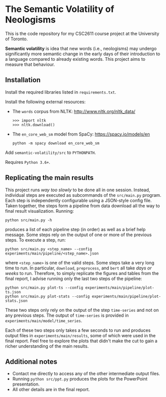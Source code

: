 # The Semantic Volatility of Neologisms

This is the code repository for my CSC2611 course project at the University of Toronto.

**Semantic volatility** is idea that new words (i.e., neologisms) may undergo significantly more semantic change in the early days of their introduction to a language compared to already existing words. This project aims to measure that behaviour.

## Installation

Install the required libraries listed in `requirements.txt`.

Install the following external resources:
+ The `words` corpus from NLTK: http://www.nltk.org/nltk_data/
  ~~~
  >>> import nltk
  >>> nltk.download()
  ~~~
+ The `en_core_web_sm` model from SpaCy: https://spacy.io/models/en
  ~~~
  python -m spacy download en_core_web_sm
  ~~~

Add `semantic-volatility/src` to `PYTHONPATH`.

Requires `Python 3.6+`.

## Replicating the main results

This project runs *way too slowly* to be done all in one session. Instead, individual steps are executed as subcommands of the `src/main.py` program. Each step is independently configurable using a JSON-style config file. Taken together, the steps form a pipeline from data download all the way to final result visualization. Running:

~~~
python src/main.py -h
~~~

produces a list of each pipeline step (in order) as well as a brief help message. Some steps rely on the output of one or more of the previous steps. To execute a step, run:

~~~
python src/main.py <step_name> --config experiments/main/pipeline/<step_name>.json
~~~

where `<step_name>` is one of the valid steps. Some steps take a very long time to run. In particular, `download`, `preprocess`, and `bert` all take *days or weeks* to run. Therefore, to simply replicate the figures and tables from the final report, I advise running only the last two steps of the pipeline:

~~~
python src/main.py plot-ts --config experiments/main/pipeline/plot-ts.json
python src/main.py plot-stats --config experiments/main/pipeline/plot-stats.json 
~~~

These two steps only rely on the output of the step `time-series` and not on any previous steps. The output of `time-series` is provided in `experiments/main/model/time_series`.

Each of these two steps only takes a few seconds to run and produces output files in `experiments/main/results`, some of which were used in the final report. Feel free to explore the plots that didn't make the cut to gain a richer understanding of the main results.

## Additional notes

+ Contact me directly to access any of the other intermediate output files.
+ Running `python src/ppt.py` produces the plots for the PowerPoint presentation.
+ All other details are in the final report.
